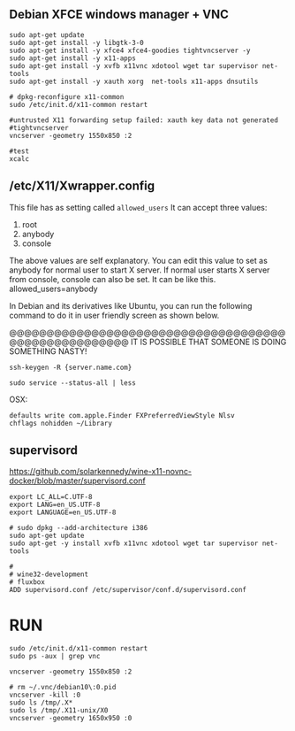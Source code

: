 ## Debian XFCE windows manager + VNC

```
sudo apt-get update 
sudo apt-get install -y libgtk-3-0
sudo apt-get install -y xfce4 xfce4-goodies tightvncserver -y
sudo apt-get install -y x11-apps
sudo apt-get install -y xvfb x11vnc xdotool wget tar supervisor net-tools
sudo apt-get install -y xauth xorg  net-tools x11-apps dnsutils

# dpkg-reconfigure x11-common
sudo /etc/init.d/x11-common restart

#untrusted X11 forwarding setup failed: xauth key data not generated
#tightvncserver
vncserver -geometry 1550x850 :2

#test 
xcalc
```

## /etc/X11/Xwrapper.config

This file has as setting called `allowed_users`
It can accept three values:

1. root
2. anybody
3. console

The above values are self explanatory. You can edit this value to set as anybody for normal user to start X server. If normal user starts X server from console, console can also be set. It can be like this.
allowed_users=anybody

In Debian and its derivatives like Ubuntu, you can run the following command to do it in user friendly screen as shown below.

@@@@@@@@@@@@@@@@@@@@@@@@@@@@@@@@@@@@@@@@@@@@@@@@@@@@@
IT IS POSSIBLE THAT SOMEONE IS DOING SOMETHING NASTY!

```
ssh-keygen -R {server.name.com}

sudo service --status-all | less 
```

OSX:
```
defaults write com.apple.Finder FXPreferredViewStyle Nlsv
chflags nohidden ~/Library
```

## supervisord

https://github.com/solarkennedy/wine-x11-novnc-docker/blob/master/supervisord.conf

```
export LC_ALL=C.UTF-8
export LANG=en_US.UTF-8
export LANGUAGE=en_US.UTF-8

# sudo dpkg --add-architecture i386
sudo apt-get update 
sudo apt-get -y install xvfb x11vnc xdotool wget tar supervisor net-tools

#
# wine32-development
# fluxbox
ADD supervisord.conf /etc/supervisor/conf.d/supervisord.conf

```
# RUN

```
sudo /etc/init.d/x11-common restart
sudo ps -aux | grep vnc

vncserver -geometry 1550x850 :2

# rm ~/.vnc/debian10\:0.pid
vncserver -kill :0
sudo ls /tmp/.X*
sudo ls /tmp/.X11-unix/X0
vncserver -geometry 1650x950 :0
```
